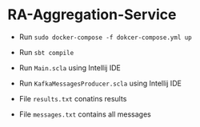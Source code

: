 # RA-Aggregation-Service

- Run `sudo docker-compose -f dokcer-compose.yml up`
- Run `sbt compile`
- Run `Main.scla` using Intellij IDE
- Run `KafkaMessagesProducer.scla` using Intellij IDE

- File `results.txt` conatins results
- File `messages.txt` contains all messages
